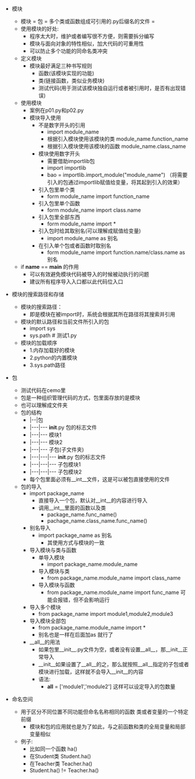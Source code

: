 - 模块
  - 模块 = 包 = 多个类或函数组成可引用的.py后缀名的文件 =
  - 使用模块的好处:
    - 程序太大时，维护或者编写很不方便，则需要拆分编写
    - 模块与面向对象的特性相似，加大代码的可重用性
    - 可以防止多个功能的同命名类冲突
  - 定义模块
    - 模块最好满足三种书写规则
      - 函数(该模块实现的功能)
      - 类(链接函数，类似业务模块)
      - 测试代码(用于测试该模块独自运行或者被引用时，是否有出现错误)
  - 使用模块
    - 案例在p01.py和p02.py
    - 模块导入使用
      - 不是数字开头的引用
        - import module_name
        - 根据引入模块使用该模块的类 module_name.function_name
        - 根据引入模块使用该模块的函数 module_name.class_name
      - 模块使用数字开头
        - 需要借助importlib包
        - import importlib
        - bao = importlib.import_module("module_name") （将需要引入的包通过importlib赋值给变量，将其起到引入的效果）
      - 引入包里单个类
        - form module_name import function_name
      - 引入包里单个函数
        - form module_name import class.name
      - 引入包里全部东西
        - form module_name import *
      - 引入包时给其取别名(可以理解成赋值给变量)
        - import module_name as 别名
      - 在引入单个包或者函数时取别名
        - form module_name import function.name/class.name as 别名
  - if __name__ == __main__ 的作用
    - 可以有效避免模块代码被导入的时候被动执行的问题
    - 建议所有程序导入入口都以此代码位入口
 
- 模块的搜索路径和存储
  - 模块的搜索路径：
    - 即是模块在被import时，系统会根据其所在路径将其搜索并引用
  - 模块的默认路径和当前文件所引入的包
    - import sys
    - sys.path # 测试1.py
  - 模块的加载顺序
    - 1.内存加载好的模块
    - 2.python的内置模块
    - 3.sys.path路径

- 包
  - 测试代码在cemo里
  - 包是一种组织管理代码的方式，包里面存放的是模块
  - 也可以理解成文件夹
  - 包的结构
    - |--|包
    - |---|--- __init__.py  包的标志文件
    - |---|--- 模块1
    - |---|--- 模块2
    - |---|--- 子包(子文件夹)
    - |---|---|--- __init__.py  包的标志文件
    - |---|---|--- 子包模块1
    - |---|---|--- 子包模块2
    - 每个包里面必须有__int__文件，这是可以被包直接使用的文件
  - 包的导入
    - import package_name
      - 直接导入一个包，默认对__int__的内容进行导入
      - 调用__int__里面的函数以及类
        - package_name.func_name()
        - pachage_name.class_name.func_name()
    - 别名导入
      - import package_name as 别名
        - 其使用方式与模块的一致  
    - 导入模块与类与函数
      - 单导入模块
        - import package_name.module_name
      - 导入模块与类
        - from package_name.module_name import class_name
      - 导入模块与函数
        - from package_name.module_name import func_name  可能会报错，但不会影响运行
    - 导入多个模块
      - from package_name import module1,module2,module3
    - 导入模块全部包
      - from package_name.module_name import *
      - 别名也是一样在后面加as 就行了
    - __all__的用法
      - 如果包里__init__.py文件为空，或者没有设置__all__，那__init__正常导入
      - __init__如果设置了__all__的之，那么就按照__all__指定的子包或者模块进行加载，这样就不会导入__init__的内容
      - 语法:
        - __all__ = ['module1','module2'] 这样可以设定导入的包数量
        
- 命名空间
  - 用于区分不同位置不同功能但命名名称相同的函数 类或者变量的一个特定前缀
    - 模块和包的应用就也是为了如此，与之前函数和类的全局变量和局部变量相似
  - 例子:
    - 比如同一个函数 ha()
    - 在Student类 Student.ha()
    - 在Teacher类 Teacher.ha()
    - Student.ha() != Teacher.ha()